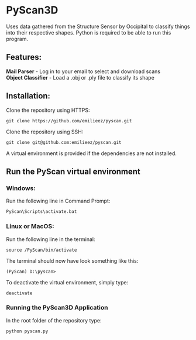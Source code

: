 # PyScan3D
Uses data gathered from the Structure Sensor by Occipital to classify things into their respective shapes. 
Python is required to be able to run this program.

## Features:
**Mail Parser** - Log in to your email to select and download scans <br>
**Object Classifier** - Load a .obj or .ply file to classify its shape

## Installation:
Clone the repository using HTTPS:
```
git clone https://github.com/emilieez/pyscan.git
```

Clone the repository using SSH:

```
git clone git@github.com:emilieez/pyscan.git
```


A virtual environment is provided if the dependencies are not installed.

## Run the PyScan virtual environment
### Windows:

Run the following line in Command Prompt:
```
PyScan\Scripts\activate.bat
```

### Linux or MacOS: 

Run the following line in the terminal:
```
source /PyScan/bin/activate
```

The terminal should now have look something like this:
```
(PyScan) D:\pyscan>
```

To deactivate the virtual environment, simply type:
```
deactivate
```

### Running the PyScan3D Application
In the root folder of the repository type:
```
python pyscan.py
```